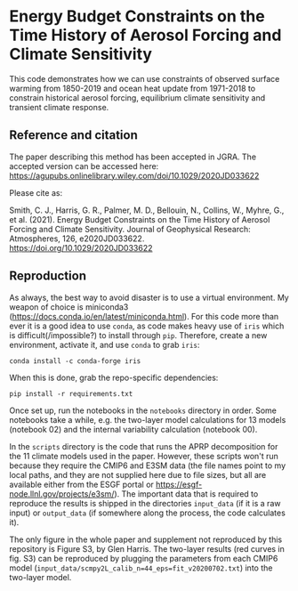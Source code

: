 # Energy Budget Constraints on the Time History of Aerosol Forcing and Climate Sensitivity
This code demonstrates how we can use constraints of observed surface warming from 1850-2019 and ocean heat update from 1971-2018 to constrain historical aerosol forcing, equilibrium climate sensitivity and transient climate response.

## Reference and citation
The paper describing this method has been accepted in JGRA. The accepted version can be accessed here: https://agupubs.onlinelibrary.wiley.com/doi/10.1029/2020JD033622

Please cite as:

Smith, C. J., Harris, G. R., Palmer, M. D., Bellouin, N., Collins, W., Myhre, G., et al. (2021). Energy Budget Constraints on the Time History of Aerosol Forcing and Climate Sensitivity. Journal of Geophysical Research: Atmospheres, 126, e2020JD033622. https://doi.org/10.1029/2020JD033622

## Reproduction
As always, the best way to avoid disaster is to use a virtual environment. My weapon of choice is miniconda3 (https://docs.conda.io/en/latest/miniconda.html). For this code more than ever it is a good idea to use `conda`, as code makes heavy use of `iris` which is difficult(/impossible?) to install through `pip`. Therefore, create a new environment, activate it, and use `conda` to grab `iris`:

    conda install -c conda-forge iris

When this is done, grab the repo-specific dependencies:

    pip install -r requirements.txt

Once set up, run the notebooks in the `notebooks` directory in order. Some notebooks take a while, e.g. the two-layer model calculations for 13 models (notebook 02) and the internal variability calculation (notebook 00).

In the `scripts` directory is the code that runs the APRP decomposition for the 11 climate models used in the paper. However, these scripts won't run because they require the CMIP6 and E3SM data (the file names point to my local paths, and they are not supplied here due to file sizes, but all are available either from the ESGF portal or https://esgf-node.llnl.gov/projects/e3sm/). The important data that is required to reproduce the results is shipped in the directories `input_data` (if it is a raw input) or `output_data` (if somewhere along the process, the code calculates it).

The only figure in the whole paper and supplement not reproduced by this repository is Figure S3, by Glen Harris. The two-layer results (red curves in fig. S3) can be reproduced by plugging the parameters from each CMIP6 model (`input_data/scmpy2L_calib_n=44_eps=fit_v20200702.txt`) into the two-layer model.
